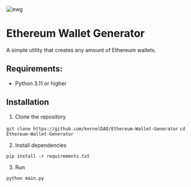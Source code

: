 ![ewg](https://github.com/user-attachments/assets/a20126d3-cc1f-449c-82ac-273255def748)

# Ethereum Wallet Generator


A simple utility that creates any amount of Ethereum wallets.

## Requirements:
- Python 3.11 or higher

## Installation

1. Clone the repository

```git clone https://github.com/kernelDAO/Ethereum-Wallet-Generator```
```cd Ethereum-Wallet-Generator```

2. Install dependencies

```pip install -r requirements.txt```

3. Run

```python main.py```
